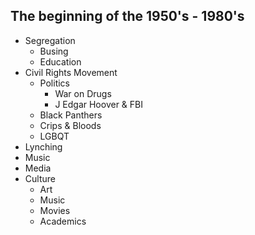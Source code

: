 ## The beginning of the 1950's - 1980's
<!-- Key area to explain because it is extremely important -->
- Segregation 
	- Busing
	- Education
- Civil Rights Movement
	- Politics
		- War on Drugs
		- J Edgar Hoover & FBI 
	- Black Panthers
	- Crips & Bloods
	- LGBQT
- Lynching
- Music
- Media
- Culture
	- Art
	- Music
	- Movies
	- Academics